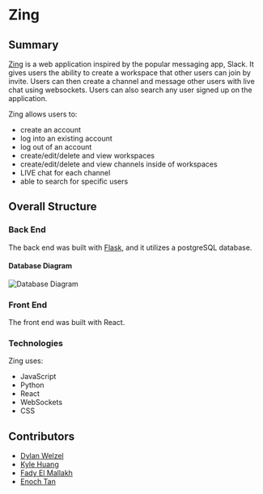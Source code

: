 # Zing

## Summary
[Zing](https://app-zing.herokuapp.com/) is a web application inspired by the popular messaging app, Slack. It gives users the ability to create a workspace that other users can join by invite. Users can then create a channel and message other users with live chat using websockets. Users can also search any user signed up on the application.

Zing allows users to:
* create an account
* log into an existing account
* log out of an account
* create/edit/delete and view workspaces
* create/edit/delete and view channels inside of workspaces
* LIVE chat for each channel
* able to search for specific users

## Overall Structure
### Back End
The back end was built with [Flask](https://flask.palletsprojects.com/en/2.0.x/), and it utilizes a postgreSQL database.

#### Database Diagram
![Database Diagram](https://github.com/Felmallakh/connect-team/blob/main/Database%20Schema.png)

### Front End
The front end was built with React.

### Technologies
Zing uses:
* JavaScript
* Python
* React
* WebSockets
* CSS


## Contributors
* [Dylan Welzel](https://github.com/DylanWelzel)
* [Kyle Huang](https://github.com/kvh8899)
* [Fady El Mallakh](https://github.com/Felmallakh)
* [Enoch Tan](https://github.com/enochtan17)
